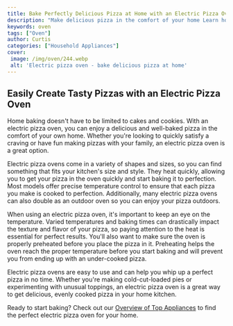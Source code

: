 ```yaml
---
title: Bake Perfectly Delicious Pizza at Home with an Electric Pizza Oven
description: "Make delicious pizza in the comfort of your home Learn how to get perfect homemade pizza every time with an electric pizza oven  get tips and tricks to guaranteeing restaurant-grade pizza every time"
keywords: oven
tags: ["Oven"]
author: Curtis
categories: ["Household Appliances"]
cover: 
 image: /img/oven/244.webp
 alt: 'Electric pizza oven - bake delicious pizza at home'
---
```

## Easily Create Tasty Pizzas with an Electric Pizza Oven

Home baking doesn't have to be limited to cakes and cookies. With an electric pizza oven, you can enjoy a delicious and well-baked pizza in the comfort of your own home. Whether you're looking to quickly satisfy a craving or have fun making pizzas with your family, an electric pizza oven is a great option.

Electric pizza ovens come in a variety of shapes and sizes, so you can find something that fits your kitchen's size and style. They heat quickly, allowing you to get your pizza in the oven quickly and start baking it to perfection. Most models offer precise temperature control to ensure that each pizza you make is cooked to perfection. Additionally, many electric pizza ovens can also double as an outdoor oven so you can enjoy your pizza outdoors.

When using an electric pizza oven, it's important to keep an eye on the temperature. Varied temperatures and baking times can drastically impact the texture and flavor of your pizza, so paying attention to the heat is essential for perfect results. You'll also want to make sure the oven is properly preheated before you place the pizza in it. Preheating helps the oven reach the proper temperature before you start baking and will prevent you from ending up with an under-cooked pizza. 

Electric pizza ovens are easy to use and can help you whip up a perfect pizza in no time. Whether you're making cold-cut-loaded pies or experimenting with unusual toppings, an electric pizza oven is a great way to get delicious, evenly cooked pizza in your home kitchen.

Ready to start baking? Check out our [Overview of Top Appliances](./pages/appliance-overview) to find the perfect electric pizza oven for your home.
